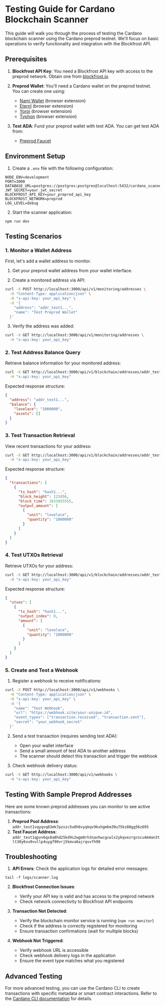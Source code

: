 # Testing Guide for Cardano Blockchain Scanner

This guide will walk you through the process of testing the Cardano blockchain scanner using the Cardano preprod testnet. We'll focus on basic operations to verify functionality and integration with the Blockfrost API.

## Prerequisites

1. **Blockfrost API Key**: You need a Blockfrost API key with access to the preprod network. Obtain one from [blockfrost.io](https://blockfrost.io).

2. **Preprod Wallet**: You'll need a Cardano wallet on the preprod testnet. You can create one using:
   - [Nami Wallet](https://namiwallet.io/) (browser extension)
   - [Eternl](https://eternl.io/) (browser extension)
   - [Yoroi](https://yoroi-wallet.com/) (browser extension)
   - [Typhon](https://typhonwallet.io/) (browser extension)

3. **Test ADA**: Fund your preprod wallet with test ADA. You can get test ADA from:
   - [Preprod Faucet](https://docs.cardano.org/cardano-testnet/tools/faucet/)

## Environment Setup

1. Create a `.env` file with the following configuration:
```
NODE_ENV=development
PORT=3000
DATABASE_URL=postgres://postgres:postgres@localhost:5432/cardano_scanner
JWT_SECRET=your_jwt_secret
BLOCKFROST_API_KEY=your_preprod_api_key
BLOCKFROST_NETWORK=preprod
LOG_LEVEL=debug
```

2. Start the scanner application:
```
npm run dev
```

## Testing Scenarios

### 1. Monitor a Wallet Address

First, let's add a wallet address to monitor.

1. Get your preprod wallet address from your wallet interface.

2. Create a monitored address via API:
```bash
curl -X POST http://localhost:3000/api/v1/monitoring/addresses \
  -H "Content-Type: application/json" \
  -H "x-api-key: your_api_key" \
  -d '{
    "address": "addr_test1...",
    "name": "Test Preprod Wallet"
  }'
```

3. Verify the address was added:
```bash
curl -X GET http://localhost:3000/api/v1/monitoring/addresses \
  -H "x-api-key: your_api_key"
```

### 2. Test Address Balance Query

Retrieve balance information for your monitored address:

```bash
curl -X GET http://localhost:3000/api/v1/blockchain/addresses/addr_test1.../balance \
  -H "x-api-key: your_api_key"
```

Expected response structure:
```json
{
  "address": "addr_test1...",
  "balance": {
    "lovelace": "1000000",
    "assets": []
  }
}
```

### 3. Test Transaction Retrieval

View recent transactions for your address:

```bash
curl -X GET http://localhost:3000/api/v1/blockchain/addresses/addr_test1.../transactions \
  -H "x-api-key: your_api_key"
```

Expected response structure:
```json
{
  "transactions": [
    {
      "tx_hash": "hash1...",
      "block_height": 123456,
      "block_time": 1633455555,
      "output_amount": [
        {
          "unit": "lovelace",
          "quantity": "1000000"
        }
      ]
    }
  ]
}
```

### 4. Test UTXOs Retrieval

Retrieve UTXOs for your address:

```bash
curl -X GET http://localhost:3000/api/v1/blockchain/addresses/addr_test1.../utxos \
  -H "x-api-key: your_api_key"
```

Expected response structure:
```json
{
  "utxos": [
    {
      "tx_hash": "hash1...",
      "output_index": 0,
      "amount": [
        {
          "unit": "lovelace",
          "quantity": "1000000"
        }
      ]
    }
  ]
}
```

### 5. Create and Test a Webhook

1. Register a webhook to receive notifications:
```bash
curl -X POST http://localhost:3000/api/v1/webhooks \
  -H "Content-Type: application/json" \
  -H "x-api-key: your_api_key" \
  -d '{
    "name": "Test Webhook",
    "url": "https://webhook.site/your-unique-id",
    "event_types": ["transaction.received", "transaction.sent"],
    "secret": "your_webhook_secret"
  }'
```

2. Send a test transaction (requires sending test ADA):
   - Open your wallet interface
   - Send a small amount of test ADA to another address
   - The scanner should detect this transaction and trigger the webhook

3. Check webhook delivery status:
```bash
curl -X GET http://localhost:3000/api/v1/webhooks \
  -H "x-api-key: your_api_key"
```

## Testing With Sample Preprod Addresses

Here are some known preprod addresses you can monitor to see active transactions:

1. **Preprod Pool Address**: `addr_test1vqyqvq83mk7pzxzc5u8h6vyqkqv9kxhgmkm39u75kz88gg56z695`
2. **Test Faucet Address**: `addr_test1qpvv6qx8a8hd25kd9s2wgm8rh3naxhwcgcwlx2ykqvezrgcncu4m4an3tlt30y6vu9vullp4uygf90vrj5kmva6ajrqvvfh98`

## Troubleshooting

1. **API Errors**: Check the application logs for detailed error messages:
```
tail -f logs/scanner.log
```

2. **Blockfrost Connection Issues**:
   - Verify your API key is valid and has access to the preprod network
   - Check network connectivity to Blockfrost API endpoints

3. **Transaction Not Detected**:
   - Verify the blockchain monitor service is running (`npm run monitor`)
   - Check if the address is correctly registered for monitoring
   - Ensure transaction confirmations (wait for multiple blocks)

4. **Webhook Not Triggered**:
   - Verify webhook URL is accessible
   - Check webhook delivery logs in the application
   - Ensure the event type matches what you registered

## Advanced Testing

For more advanced testing, you can use the Cardano CLI to create transactions with specific metadata or smart contract interactions. Refer to the [Cardano CLI documentation](https://docs.cardano.org/cardano-components/cardano-cli/) for details.
